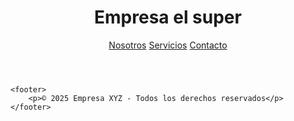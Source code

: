 <!DOCTYPE html>
<html lang="es">
<head>
    
</head>
<body>
 <header>
        <h1>Empresa el super</h1>
        <nav>
            <a href="#nosotros">Nosotros</a>
            <a href="#servicios">Servicios</a>
            <a href="#contacto">Contacto</a>
        </nav>
    </header>

   

  


    <footer>
        <p>© 2025 Empresa XYZ - Todos los derechos reservados</p>
    </footer>
</body>
</html>
